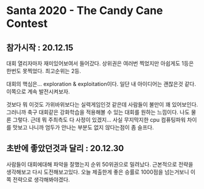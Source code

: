 # Santa 2020 - The Candy Cane Contest


## 참가시작 : 20.12.15
대회 열리자마자 재미있어보여서 들어갔다. 상위권은 여러번 찍었지만 아쉽게도 1등은 한번도 못찍었다. 최고순위는 2등.

대회의 핵심은... exploration & exploitation이다. 일단 내 아이디어는 괜찮은것 같다. 이쪽으로 계속 발전시켜보자.

것보다 뭐 이것도 가위바위보다는 실력게임인것 같은데 사람들이 불만이 꽤 있어보인다. 그러니까 축구 대회같은 강화학습을 적용해볼 수 있는 대회를 원하는 느낌이다. 나도 물론 그렇다. 근데 뭐 주최측도 다 사정이 있겠지... 사실 무지막지한 cpu 컴퓨팅파워 차이를 맛보고 나니까 엄두가 안나는 부분도 없지 않다는점이 좀 슬프다.


## 초반에 좋았던것과 달리 : 20.12.30

사람들이 대회에대해 파악을 잘했는지 순위 50위권으로 밀려났다. 근본적으로 전략을 생각해보고 다시 도전해보고있다. 오늘 제출한게 좋은 승률로 1000점을 넘는거보니 이쪽 전략으로 생각해봐야겠다.

